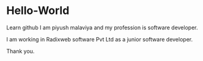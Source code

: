 # Hello-World
Learn github
I am piyush malaviya and my profession is software developer.

I am working in Radixweb software Pvt Ltd as a junior software developer.

Thank you.
